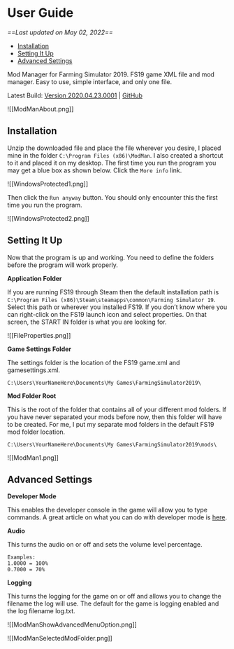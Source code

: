 # User Guide

*==Last updated on May 02, 2022==*  

- [Installation](#installation)
- [Setting It Up](#setting-it-up)
- [Advanced Settings](#advanced-settings)

Mod Manager for Farming Simulator 2019. FS19 game XML file and mod manager. Easy to use, simple interface, and only one file.

Latest Build: [Version 2020.04.23.0001](https://github.com/MichalAFerber/ModMan/releases/download/2020.04.23.001/ModMan_v2020_04_23_0001.zip) | [GitHub](https://github.com/MichalAFerber/ModMan)

![[ModManAbout.png]]

## Installation

Unzip the downloaded file and place the file wherever you desire, I placed mine in the folder `C:\Program Files (x86)\ModMan`. I also created a shortcut to it and placed it on my desktop. The first time you run the program you may get a blue box as shown below. Click the `More info` link.

![[WindowsProtected1.png]]

Then click the `Run anyway` button. You should only encounter this the first time you run the program.

![[WindowsProtected2.png]]

## Setting It Up

Now that the program is up and working. You need to define the folders before the program will work properly.

**Application Folder**

If you are running FS19 through Steam then the default installation path is `C:\Program Files (x86)\Steam\steamapps\common\Farming Simulator 19`. Select this path or wherever you installed FS19. If you don’t know where you can right-click on the FS19 launch icon and select properties. On that screen, the START IN folder is what you are looking for.

![[FileProperties.png]]

**Game Settings Folder**  

The settings folder is the location of the FS19 game.xml and gamesettings.xml.

```
C:\Users\YourNameHere\Documents\My Games\FarmingSimulator2019\
```

**Mod Folder Root**  

This is the root of the folder that contains all of your different mod folders. If you have never separated your mods before now, then this folder will have to be created. For me, I put my separate mod folders in the default FS19 mod folder location.

```
C:\Users\YourNameHere\Documents\My Games\FarmingSimulator2019\mods\
```

![[ModMan1.png]]

## Advanced Settings

**Developer Mode**  

This enables the developer console in the game will allow you to type commands. A great article on what you can do with developer mode is [here](https://www.yekbot.com/farming-simulator-19-console-commands-developer-console/).

**Audio**   

This turns the audio on or off and sets the volume level percentage.

```
Examples:
1.0000 = 100%
0.7000 = 70%
```

**Logging**  

This turns the logging for the game on or off and allows you to change the filename the log will use. The default for the game is logging enabled and the log filename log.txt.

![[ModManShowAdvancedMenuOption.png]]

![[ModManSelectedModFolder.png]]
